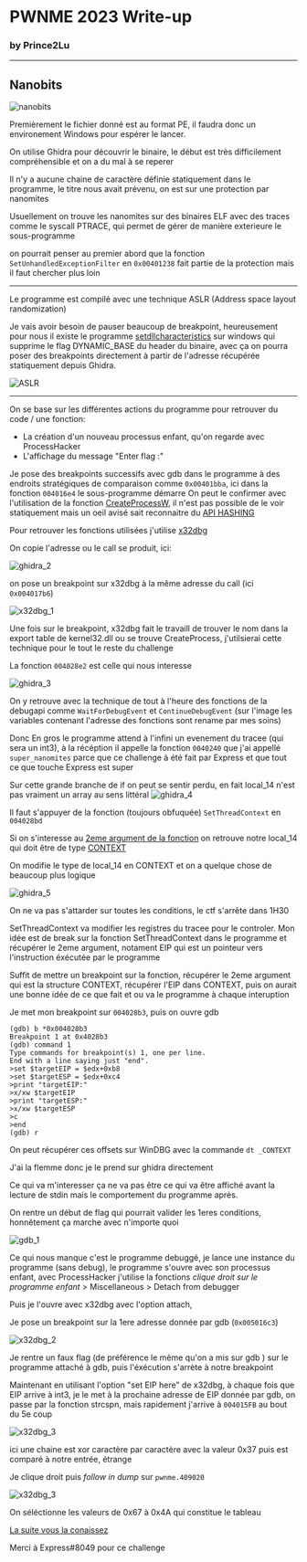 # PWNME 2023 Write-up
### by **Prince2Lu**
---

## Nanobits
![nanobits](image/nanobits.png)

Premièrement le fichier donné est au format PE, il faudra donc un environement Windows pour espérer le lancer.

On utilise Ghidra pour découvrir le binaire, le début est très difficilement compréhensible et on a du mal à se reperer 

Il n'y a aucune chaine de caractère définie statiquement dans le programme, le titre nous avait prévenu, on est sur une protection par nanomites

Usuellement on trouve les nanomites sur des binaires ELF avec des traces comme le syscall PTRACE, qui permet de gérer de manière exterieure le sous-programme


on pourrait penser au premier abord que la fonction `SetUnhandledExceptionFilter` en `0x00401238` fait partie de la protection mais il faut chercher plus loin


---

Le programme est compilé avec une technique ASLR (Address space layout randomization)

Je vais avoir besoin de pauser beaucoup de breakpoint, heureusement pour nous il existe le programme [setdllcharacteristics](https://blog.didierstevens.com/2010/10/17/setdllcharacteristics/) sur windows qui supprime le flag DYNAMIC_BASE du header du binaire, avec ça on pourra poser des breakpoints directement à partir de l'adresse récupérée statiquement depuis Ghidra.

![ASLR](image/ASLR.png)

---

On se base sur les différentes actions du programme pour retrouver du code / une fonction:

- La création d'un nouveau processus enfant, qu'on regarde avec ProcessHacker 
- L'affichage du message "Enter flag :"


Je pose des breakpoints successifs avec gdb dans le programme à des endroits stratégiques de comparaison comme ``0x00401bba``, ici dans la fonction ``004016e4`` le sous-programme démarre
On peut le confirmer avec l'utilisation de la fonction [CreateProcessW](https://learn.microsoft.com/en-us/windows/win32/api/processthreadsapi/nf-processthreadsapi-createprocessw), il n'est pas possible de le voir statiquement mais un oeil avisé sait reconnaitre du [API HASHING](https://www.ired.team/offensive-security/defense-evasion/windows-api-hashing-in-malware)

Pour retrouver les fonctions utilisées j'utilise [x32dbg](https://x64dbg.com/)

On copie l'adresse ou le call se produit, ici:

![ghidra_2](image/ghidra_2.png)


on pose un breakpoint sur x32dbg à la même adresse du call (ici ``0x004017b6``)


![x32dbg_1](image/x32dbg_1.png)


Une fois sur le breakpoint, x32dbg fait le travaill de trouver le nom dans la export table de kernel32.dll ou se trouve CreateProcess, j'utilsierai cette technique pour le tout le reste du challenge

La fonction ``004028e2`` est celle qui nous interesse

![ghidra_3](image/ghidra_3.png)

On y retrouve avec la technique de tout à l'heure des fonctions de la debugapi comme ``WaitForDebugEvent`` et ``ContinueDebugEvent`` (sur l'image les variables contenant l'adresse des fonctions sont rename par mes soins)

Donc En gros le programme attend à l'infini un evenement du tracee (qui sera un int3), à la récéption il appelle la fonction ``0040240`` que j'ai appellé ``super_nanomites`` parce que ce challenge à été fait par Express et que tout ce que touche Express est super


Sur cette grande branche de if on peut se sentir perdu, en fait local_14 n'est pas vraiment un array au sens littéral
![ghidra_4](image/ghidra_4.png)

Il faut s'appuyer de la fonction (toujours obfuquée) ``SetThreadContext`` en ``004028bd``

Si on s'interesse au [2eme argument de la fonction](https://learn.microsoft.com/en-us/windows/win32/api/processthreadsapi/nf-processthreadsapi-setthreadcontext) on retrouve notre local_14 qui doit être de type [CONTEXT](https://learn.microsoft.com/en-us/windows/win32/api/winnt/ns-winnt-context)

On modifie le type de local_14 en CONTEXT et on a quelque chose de beaucoup plus logique

![ghidra_5](image/ghidra_5.png) 

On ne va pas s'attarder sur toutes les conditions, le ctf s'arrête dans 1H30

SetThreadContext va modifier les registres du tracee pour le controler. Mon idée est de break sur la fonction SetThreadContext dans le programme et récupérer le 2eme argument, notament EIP qui est un pointeur vers l'instruction éxécutée par le programme

Suffit de mettre un breakpoint sur la fonction, récupérer le 2eme argument qui est la structure CONTEXT, récupérer l'EIP dans CONTEXT, puis on aurait une bonne idée de ce que fait et ou va le programme à chaque interuption

Je met mon breakpoint sur ``004028b3``, puis on ouvre gdb

```
(gdb) b *0x004028b3
Breakpoint 1 at 0x4028b3
(gdb) command 1
Type commands for breakpoint(s) 1, one per line.
End with a line saying just "end".
>set $targetEIP = $edx+0xb8
>set $targetESP = $edx+0xc4
>print "targetEIP:"
>x/xw $targetEIP
>print "targetESP:"
>x/xw $targetESP
>c
>end
(gdb) r
```
On peut récupérer ces offsets sur WinDBG avec la commande ``dt _CONTEXT``

J'ai la flemme donc je le prend sur ghidra directement

Ce qui va m'interesser ça ne va pas être ce qui va être affiché avant la lecture de stdin mais le comportement du programme après.

On rentre un début de flag qui pourrait valider les 1eres conditions, honnêtement ça marche avec n'importe quoi

![gdb_1](image/gdb_1.png) 

Ce qui nous manque c'est le programme debuggé, je lance une instance du programme (sans debug), le programme s'ouvre avec son processus enfant, avec ProcessHacker j'utilise la fonctions *clique droit sur le programme enfant*  > Miscellaneous > Detach from debugger 

Puis je l'ouvre avec x32dbg avec l'option attach,

Je pose un breakpoint sur la 1ere adresse donnée par gdb (``0x005016c3``)

![x32dbg_2](image/x32dbg_2.png)

Je rentre un faux flag (de préférence le même qu'on a mis sur gdb ) sur le programme attaché à gdb, puis l'éxécution s'arrète à notre breakpoint

Maintenant en utilisant l'option "set EIP here" de x32dbg, à chaque fois que EIP arrive à int3, je le met à la prochaine adresse de EIP donnée par gdb, on passe par la fonction strcspn, mais rapidement j'arrive à ``004015FB`` au bout du 5e coup

![x32dbg_3](image/x32dbg_3.png)

ici une chaine est xor caractère par caractère avec la valeur 0x37 puis est comparé à notre entrée, étrange

Je clique droit puis *follow in dump* sur ``pwnme.409020``

![x32dbg_3](image/x32gdb_4.png)

On séléctionne les valeurs de 0x67 à 0x4A qui constitue le tableau

[La suite vous la conaissez](https://gchq.github.io/CyberChef/#recipe=From_Hex('Auto')XOR(%7B'option':'Hex','string':'37'%7D,'Standard',false)&input=NjcgNjAgNzkgN0EgNzIgNEMgNzkgMDMgNTkgMDcgNUEgMDYgNDMgMDQgMDIgNjggMDcgNTkgNjggNjAgMDYgNTkgNTMgMDcgNDAgMDIgNjggMTYgMDggMTYgNEEgCg)


Merci à Express#8049 pour ce challenge 